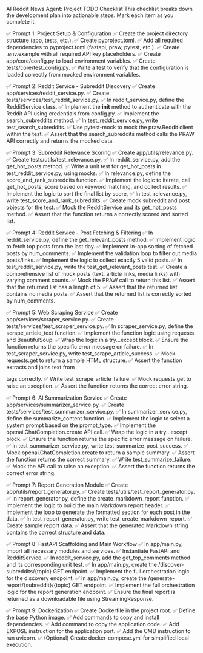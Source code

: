 AI Reddit News Agent: Project TODO Checklist
This checklist breaks down the development plan into actionable steps. Mark each item as you complete it.

✅ Prompt 1: Project Setup & Configuration
✅ Create the project directory structure (app, tests, etc.).
✅ Create pyproject.toml.
✅ Add all required dependencies to pyproject.toml (fastapi, praw, pytest, etc.).
✅ Create .env.example with all required API key placeholders.
✅ Create app/core/config.py to load environment variables.
✅ Create tests/core/test_config.py.
✅ Write a test to verify that the configuration is loaded correctly from mocked environment variables.

✅ Prompt 2: Reddit Service - Subreddit Discovery
✅ Create app/services/reddit_service.py.
✅ Create tests/services/test_reddit_service.py.
✅ In reddit_service.py, define the RedditService class.
✅ Implement the __init__ method to authenticate with the Reddit API using credentials from config.py.
✅ Implement the search_subreddits method.
✅ In test_reddit_service.py, write test_search_subreddits.
✅ Use pytest-mock to mock the praw.Reddit client within the test.
✅ Assert that the search_subreddits method calls the PRAW API correctly and returns the mocked data.

✅ Prompt 3: Subreddit Relevance Scoring
✅ Create app/utils/relevance.py.
✅ Create tests/utils/test_relevance.py.
✅ In reddit_service.py, add the get_hot_posts method.
✅ Write a unit test for get_hot_posts in test_reddit_service.py, using mocks.
✅ In relevance.py, define the score_and_rank_subreddits function.
✅ Implement the logic to iterate, call get_hot_posts, score based on keyword matching, and collect results.
✅ Implement the logic to sort the final list by score.
✅ In test_relevance.py, write test_score_and_rank_subreddits.
✅ Create mock subreddit and post objects for the test.
✅ Mock the RedditService and its get_hot_posts method.
✅ Assert that the function returns a correctly scored and sorted list.

✅ Prompt 4: Reddit Service - Post Fetching & Filtering
✅ In reddit_service.py, define the get_relevant_posts method.
✅ Implement logic to fetch top posts from the last day.
✅ Implement in-app sorting of fetched posts by num_comments.
✅ Implement the validation loop to filter out media posts/links.
✅ Implement the logic to collect exactly 5 valid posts.
✅ In test_reddit_service.py, write the test_get_relevant_posts test.
✅ Create a comprehensive list of mock posts (text, article links, media links) with varying comment counts.
✅ Mock the PRAW call to return this list.
✅ Assert that the returned list has a length of 5.
✅ Assert that the returned list contains no media posts.
✅ Assert that the returned list is correctly sorted by num_comments.

✅ Prompt 5: Web Scraping Service
✅ Create app/services/scraper_service.py.
✅ Create tests/services/test_scraper_service.py.
✅ In scraper_service.py, define the scrape_article_text function.
✅ Implement the function logic using requests and BeautifulSoup.
✅ Wrap the logic in a try...except block.
✅ Ensure the function returns the specific error message on failure.
✅ In test_scraper_service.py, write test_scrape_article_success.
✅ Mock requests.get to return a sample HTML structure.
✅ Assert the function extracts and joins text from <p> tags correctly.
✅ Write test_scrape_article_failure.
✅ Mock requests.get to raise an exception.
✅ Assert the function returns the correct error string.

✅ Prompt 6: AI Summarization Service
✅ Create app/services/summarizer_service.py.
✅ Create tests/services/test_summarizer_service.py.
✅ In summarizer_service.py, define the summarize_content function.
✅ Implement the logic to select a system prompt based on the prompt_type.
✅ Implement the openai.ChatCompletion.create API call.
✅ Wrap the logic in a try...except block.
✅ Ensure the function returns the specific error message on failure.
✅ In test_summarizer_service.py, write test_summarize_post_success.
✅ Mock openai.ChatCompletion.create to return a sample summary.
✅ Assert the function returns the correct summary.
✅ Write test_summarize_failure.
✅ Mock the API call to raise an exception.
✅ Assert the function returns the correct error string.

✅ Prompt 7: Report Generation Module
✅ Create app/utils/report_generator.py.
✅ Create tests/utils/test_report_generator.py.
✅ In report_generator.py, define the create_markdown_report function.
✅ Implement the logic to build the main Markdown report header.
✅ Implement the loop to generate the formatted section for each post in the data.
✅ In test_report_generator.py, write test_create_markdown_report.
✅ Create sample report data.
✅ Assert that the generated Markdown string contains the correct structure and data.

✅ Prompt 8: FastAPI Scaffolding and Main Workflow
✅ In app/main.py, import all necessary modules and services.
✅ Instantiate FastAPI and RedditService.
✅ In reddit_service.py, add the get_top_comments method and its corresponding unit test.
✅ In app/main.py, create the /discover-subreddits/{topic} GET endpoint.
✅ Implement the full orchestration logic for the discovery endpoint.
✅ In app/main.py, create the /generate-report/{subreddit}/{topic} GET endpoint.
✅ Implement the full orchestration logic for the report generation endpoint.
✅ Ensure the final report is returned as a downloadable file using StreamingResponse.

✅ Prompt 9: Dockerization
✅ Create Dockerfile in the project root.
✅ Define the base Python image.
✅ Add commands to copy and install dependencies.
✅ Add command to copy the application code.
✅ Add EXPOSE instruction for the application port.
✅ Add the CMD instruction to run uvicorn.
✅ (Optional) Create docker-compose.yml for simplified local execution.
